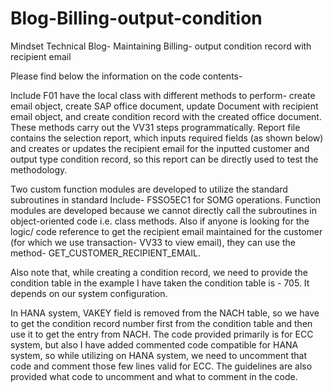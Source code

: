 # Blog-Billing-output-condition
Mindset Technical Blog- Maintaining Billing- output condition record with recipient email

Please find below the information on the code contents-

Include F01 have the local class with different methods to perform- create email object, create SAP office document, update Document with recipient email object, and create condition record with the created office document. These methods carry out the VV31 steps programmatically.
Report file contains the selection report, which inputs required fields (as shown below) and creates or updates the recipient email for the inputted customer and output type condition record, so this report can be directly used to test the methodology.

Two custom function modules are developed to utilize the standard subroutines in standard Include- FSSO5EC1 for SOMG operations. Function modules are developed because we cannot directly call the subroutines in object-oriented code i.e. class methods. Also if anyone is looking for the logic/ code reference to get the recipient email maintained for the customer (for which we use transaction- VV33 to view email), they can use the method- GET_CUSTOMER_RECIPIENT_EMAIL.

Also note that, while creating a condition record, we need to provide the condition table in the example I have taken the condition table is - 705. It depends on our system configuration.

In HANA system, VAKEY field is removed from the NACH table, so we have to get the condition record number first from the condition table and then use it to get the entry from NACH. The code provided primarily is for ECC system, but also I have added commented code compatible for HANA system, so while utilizing on HANA system, we need to uncomment that code and comment those few lines valid for ECC. The guidelines are also provided what code to uncomment and what to comment in the code.
